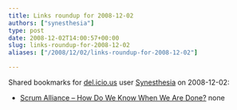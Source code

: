 ```yaml
---
title: Links roundup for 2008-12-02
authors: ["synesthesia"]
type: post
date: 2008-12-02T14:00:57+00:00
slug: links-roundup-for-2008-12-02 
aliases: ["/2008/12/02/links-roundup-for-2008-12-02"]

---
```

Shared bookmarks for [del.icio.us][1] user [Synesthesia][2] on 2008-12-02:

  * [Scrum Alliance &#8211; How Do We Know When We Are Done?][3] 
    none</li> </ul>

 [1]: https://del.icio.us/
 [2]: https://del.icio.us/synesthesia
 [3]: https://www.scrumalliance.org/articles/107-how-do-we-know-when-we-are-done